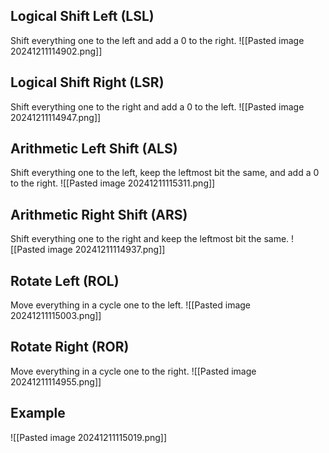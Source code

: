 ## Logical Shift Left (LSL)
Shift everything one to the left and add a 0 to the right.
![[Pasted image 20241211114902.png]]
## Logical Shift Right (LSR) 
Shift everything one to the right and add a 0 to the left.
![[Pasted image 20241211114947.png]]
## Arithmetic Left Shift (ALS)  
Shift everything one to the left, keep the leftmost bit the same, and add a 0 to the right.
![[Pasted image 20241211115311.png]]

## Arithmetic Right Shift (ARS)
Shift everything one to the right and keep the leftmost bit the same.
![[Pasted image 20241211114937.png]]
## Rotate Left (ROL)
Move everything in a cycle one to the left.
![[Pasted image 20241211115003.png]]
## Rotate Right (ROR)
Move everything in a cycle one to the right.
![[Pasted image 20241211114955.png]]

## Example
![[Pasted image 20241211115019.png]]

